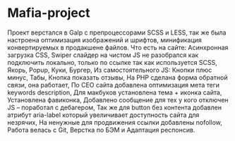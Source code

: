 # Mafia-project

Проект верстался в Galp с препроцессорами SCSS и LESS, так же была настроена оптимизация изображений и шрифтов, минификация конвертируемых в продакшене файлов. Что есть на сайте: Асинхронная загрузка CSS, Swiper слайдер на чистом  JS не разобрался как подключить локально, только по ссылке так как используется SCSS, Якорь, Popup, Куки, Бургер, Из самостоятельного JS: Кнопки плюс минус, Табы, Кнопка показать отзывы, На PHP сделана форма обратной связи, она работает, По СЕО сайта добавлена оптимизация мета теги keywords description, Для макбуков установлена тема + иконка сайта, Установлена фавиконка, Добавлено сообщение для тех у кого отключен JS – поработал с дебагером, Так же для button без контента добавлен атрибут aria-label который увеличивает доступность сайта для незрячих, На ненужные для продвижения ссылки добавлены nofollow, Работа велась с Git, Верстка по БЭМ и Адаптация респонсив.
